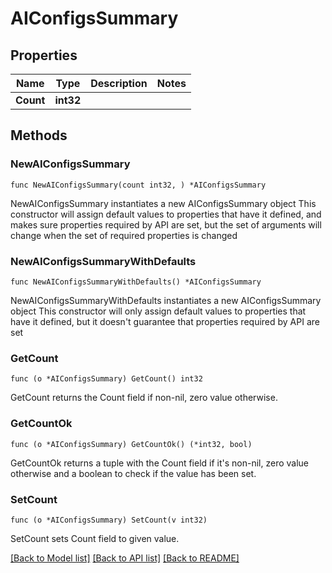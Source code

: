 # AIConfigsSummary

## Properties

Name | Type | Description | Notes
------------ | ------------- | ------------- | -------------
**Count** | **int32** |  | 

## Methods

### NewAIConfigsSummary

`func NewAIConfigsSummary(count int32, ) *AIConfigsSummary`

NewAIConfigsSummary instantiates a new AIConfigsSummary object
This constructor will assign default values to properties that have it defined,
and makes sure properties required by API are set, but the set of arguments
will change when the set of required properties is changed

### NewAIConfigsSummaryWithDefaults

`func NewAIConfigsSummaryWithDefaults() *AIConfigsSummary`

NewAIConfigsSummaryWithDefaults instantiates a new AIConfigsSummary object
This constructor will only assign default values to properties that have it defined,
but it doesn't guarantee that properties required by API are set

### GetCount

`func (o *AIConfigsSummary) GetCount() int32`

GetCount returns the Count field if non-nil, zero value otherwise.

### GetCountOk

`func (o *AIConfigsSummary) GetCountOk() (*int32, bool)`

GetCountOk returns a tuple with the Count field if it's non-nil, zero value otherwise
and a boolean to check if the value has been set.

### SetCount

`func (o *AIConfigsSummary) SetCount(v int32)`

SetCount sets Count field to given value.



[[Back to Model list]](../README.md#documentation-for-models) [[Back to API list]](../README.md#documentation-for-api-endpoints) [[Back to README]](../README.md)


